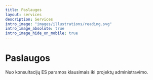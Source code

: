 ```yaml
---
title: Paslaugos
layout: services
description: Services
intro_image: "images/illustrations/reading.svg"
intro_image_absolute: true
intro_image_hide_on_mobile: true
---
```


# Paslaugos

Nuo konsultacijų ES paramos klausimais iki projektų administravimo.